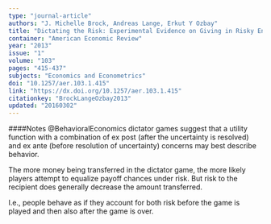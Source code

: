 ```yaml
---
type: "journal-article"
authors: "J. Michelle Brock, Andreas Lange, Erkut Y Ozbay"
title: "Dictating the Risk: Experimental Evidence on Giving in Risky Environments"
container: "American Economic Review"
year: "2013"
issue: "1"
volume: "103"
pages: "415-437"
subjects: "Economics and Econometrics"
doi: "10.1257/aer.103.1.415"
link: "https://dx.doi.org/10.1257/aer.103.1.415"
citationkey: "BrockLangeOzbay2013"
updated: "20160302"
---
```


####Notes
@BehavioralEconomics dictator games suggest that a utility function with a combination of ex post (after the uncertainty is resolved) and ex ante (before resolution of uncertainty) concerns may best describe behavior.

The more money being transferred in the dictator game, the more likely players attempt to equalize payoff chances under risk. But risk to the recipient does generally decrease the amount transferred.

I.e., people behave as if they account for both risk before the game is played and then also after the game is over. 
